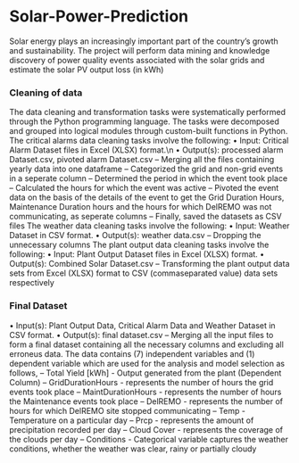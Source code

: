 # Solar-Power-Prediction
Solar energy plays an increasingly important part of the country’s growth and sustainability. The project will perform data mining and knowledge discovery of power quality events associated with the solar grids and estimate the solar PV output loss (in kWh)

### Cleaning of data
The data cleaning and transformation tasks were systematically performed through the Python programming language. The tasks were decomposed and grouped into logical modules through custom-built functions in Python.
The critical alarms data cleaning tasks involve the following:
• Input: Critical Alarm Dataset files in Excel (XLSX) format.\n
• Output(s): processed alarm Dataset.csv, pivoted alarm Dataset.csv
– Merging all the files containing yearly data into one dataframe
– Categorized the grid and non-grid events in a seperate column
– Determined the period in which the event took place
– Calculated the hours for which the event was active
– Pivoted the event data on the basis of the details of the event to get the Grid Duration Hours, Maintenance Duration hours and the hours for which DelREMO was not communicating, as seperate columns
– Finally, saved the datasets as CSV files
The weather data cleaning tasks involve the following:
• Input: Weather Dataset in CSV format. • Output(s): weather data.csv
– Dropping the unnecessary columns
The plant output data cleaning tasks involve the following:
• Input: Plant Output Dataset files in Excel (XLSX) format. • Output(s): Combined Solar Dataset.csv
– Transforming the plant output data sets from Excel (XLSX) format to CSV
(commaseparated value) data sets respectively

### Final Dataset
• Input(s): Plant Output Data, Critical Alarm Data and Weather Dataset in CSV format.
• Output(s): final dataset.csv
– Merging all the input files to form a final dataset containing all the necessary
columns and excluding all erroneus data.
The data contains (7) independent variables and (1) dependent variable which are used for the analysis and model selection as follows,
– Total Yield [kWh] - Output generated from the plant (Dependent Column)
– GridDurationHours - represents the number of hours the grid events took place
– MaintDurationHours - represents the number of hours the Maintenance events took place
– DelREMO - represents the number of hours for which DelREMO site stopped communicating
– Temp - Temperature on a particular day
– Prcp - represents the amount of precipitation recorded per day
– Cloud Cover - represents the coverage of the clouds per day
– Conditions - Categorical variable captures the weather conditions, whether the weather was clear, rainy or partially cloudy
